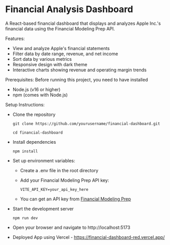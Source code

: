 # Financial Analysis Dashboard

A React-based financial dashboard that displays and analyzes Apple Inc.'s financial data using the Financial Modeling Prep API.


Features:

- View and analyze Apple's financial statements
- Filter data by date range, revenue, and net income
- Sort data by various metrics
- Responsive design with dark theme
- Interactive charts showing revenue and operating margin trends

Prerequisites:
Before running this project, you need to have installed

- Node.js (v16 or higher)
- npm (comes with Node.js)

Setup Instructions:

- Clone the repository

      git clone https://github.com/yourusername/financial-dashboard.git
  
      cd financial-dashboard

- Install dependencies

      npm install

- Set up environment variables:

  - Create a .env file in the root directory
  - Add your Financial Modeling Prep API key:

        VITE_API_KEY=your_api_key_here

  - You can get an API key from [Financial Modeling Prep](https://site.financialmodelingprep.com/developer/docs#income-statements-financial-statements)


- Start the development server

      npm run dev

- Open your browser and navigate to http://localhost:5173

- Deployed App using Vercel - https://financial-dashboard-red.vercel.app/

